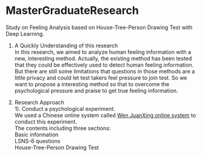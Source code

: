 # MasterGraduateResearch
Study on Feeling Analysis based on House-Tree-Person Drawing Test with Deep Learning.   

1. A Quickly Understanding of this research   
In this research, we aimed to analyze human feeling information with a new, interesting method. Actually, the existing method has been tested that they could be effectively used to detect human feeling information. But there are still some limitations that questions in those methods are a little privacy and could let test takers feel pressure to join test. So we want to propose a interesting method so that to overcome the psychological pressure and praise to get true feeling information.  

2. Research Approach    
1). Conduct a psychological experiment.   
    We used a Chinese online system called [Wen JuanXing online system](https://www.wjx.cn)  to conduct this experiment.      
    The contents including three sections:    
    Basic information   
    LSNS-6 questions    
    House-Tree-Person Drawing Test
    



